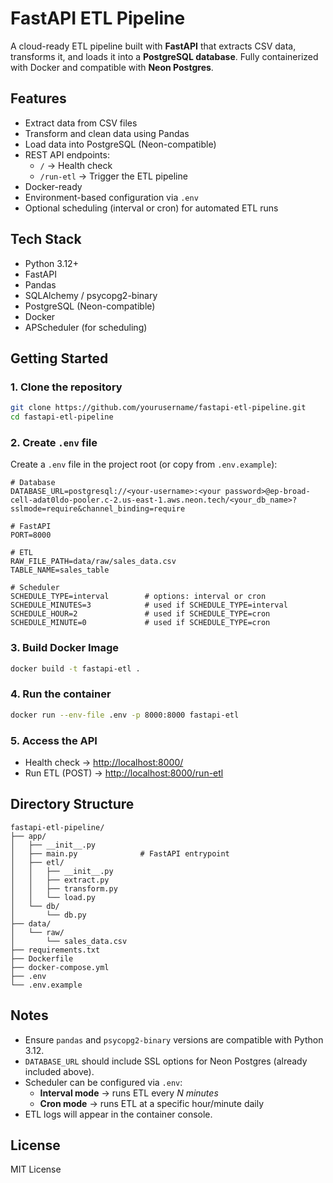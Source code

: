 # FastAPI ETL Pipeline

A cloud-ready ETL pipeline built with **FastAPI** that extracts CSV data, transforms it, and loads it into a **PostgreSQL database**. Fully containerized with Docker and compatible with **Neon Postgres**.


## Features

- Extract data from CSV files
- Transform and clean data using Pandas
- Load data into PostgreSQL (Neon-compatible)
- REST API endpoints:
  - `/` → Health check
  - `/run-etl` → Trigger the ETL pipeline
- Docker-ready
- Environment-based configuration via `.env`
- Optional scheduling (interval or cron) for automated ETL runs


## Tech Stack

- Python 3.12+
- FastAPI
- Pandas
- SQLAlchemy / psycopg2-binary
- PostgreSQL (Neon-compatible)
- Docker
- APScheduler (for scheduling)


## Getting Started

### 1. Clone the repository
```bash
git clone https://github.com/yourusername/fastapi-etl-pipeline.git
cd fastapi-etl-pipeline
```

### 2. Create `.env` file
Create a `.env` file in the project root (or copy from `.env.example`):

```env
# Database
DATABASE_URL=postgresql://<your-username>:<your password>@ep-broad-cell-adat0ldo-pooler.c-2.us-east-1.aws.neon.tech/<your_db_name>?sslmode=require&channel_binding=require

# FastAPI
PORT=8000

# ETL
RAW_FILE_PATH=data/raw/sales_data.csv
TABLE_NAME=sales_table

# Scheduler
SCHEDULE_TYPE=interval        # options: interval or cron
SCHEDULE_MINUTES=3            # used if SCHEDULE_TYPE=interval
SCHEDULE_HOUR=2               # used if SCHEDULE_TYPE=cron
SCHEDULE_MINUTE=0             # used if SCHEDULE_TYPE=cron
```

### 3. Build Docker Image
```bash
docker build -t fastapi-etl .
```

### 4. Run the container
```bash
docker run --env-file .env -p 8000:8000 fastapi-etl
```

### 5. Access the API
- Health check → [http://localhost:8000/](http://localhost:8000/)  
- Run ETL (POST) → [http://localhost:8000/run-etl](http://localhost:8000/run-etl)


## Directory Structure

```
fastapi-etl-pipeline/
├── app/
│   ├── __init__.py
│   ├── main.py              # FastAPI entrypoint
│   ├── etl/
│   │   ├── __init__.py
│   │   ├── extract.py
│   │   ├── transform.py
│   │   └── load.py
│   └── db/
│       └── db.py
├── data/
│   └── raw/
│       └── sales_data.csv
├── requirements.txt
├── Dockerfile
├── docker-compose.yml
├── .env
└── .env.example
```


## Notes

- Ensure `pandas` and `psycopg2-binary` versions are compatible with Python 3.12.
- `DATABASE_URL` should include SSL options for Neon Postgres (already included above).
- Scheduler can be configured via `.env`:
  - **Interval mode** → runs ETL every *N minutes*  
  - **Cron mode** → runs ETL at a specific hour/minute daily  
- ETL logs will appear in the container console.


## License

MIT License
````